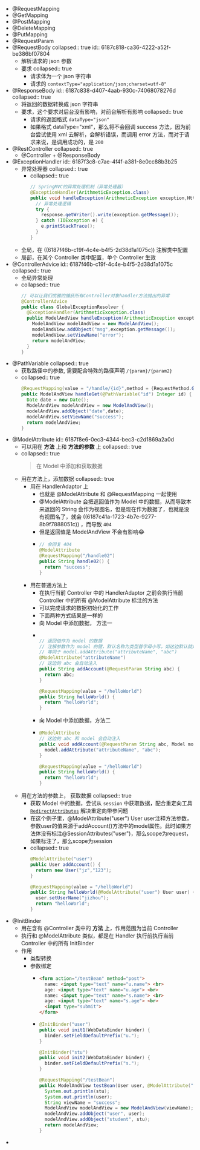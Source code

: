 - @RequestMapping
- @GetMapping
- @PostMapping
- @DeleteMapping
- @PutMapping
- @RequestParam
- @RequestBody
  collapsed:: true
  id:: 6187c818-ca36-4222-a52f-be386bf07804
	- 解析请求的 json 参数
	- 要求
	  collapsed:: true
		- 请求体为一个 json 字符串
		- 请求的 `contextType="application/json;charset=utf-8"`
- @ResponseBody
  id:: 6187c838-d407-4aab-930c-74068078276d
  collapsed:: true
	- 将返回的数据转换成 json 字符串
	- 要求，这个要求对后台没有影响，对前台解析有影响
	  collapsed:: true
		- 请求的返回格式 `dataType="json"`
		- 如果格式 dataType="xml"，那么将不会回调 success 方法，因为前台尝试使用 xml 去解析，会解析错误，而调用 error 方法，而对于请求来说，是调用成功的，是 `200`
- @RestController 
  collapsed:: true
	- @Controller + @ResponseBody
- @ExceptionHandler
  id:: 6187f3c8-c7ae-4f4f-a381-8e0cc88b3b25
	- 异常处理器
	  collapsed:: true
		- collapsed:: true
		  ```java
		  // SpringMVC的异常处理机制（异常处理器）
		  @ExceptionHandler(ArithmeticException.class)
		  public void handleException(ArithmeticException exception,HttpServletResponse response) {
		    // 异常处理逻辑
		    try {
		      response.getWriter().write(exception.getMessage());
		    } catch (IOException e) {
		      e.printStackTrace();
		    }
		  }
		  ```
	- 全局，在 ((6187f46b-c19f-4c4e-b4f5-2d38d1a1075c)) 注解类中配置
	- 局部，在某个 Controller 类中配置，单个 Controller 生效
- @ControllerAdvice
  id:: 6187f46b-c19f-4c4e-b4f5-2d38d1a1075c
  collapsed:: true
	- 全局异常处理
	- collapsed:: true
	  ```java
	  // 可以让我们优雅的捕获所有Controller对象handler方法抛出的异常
	  @ControllerAdvice
	  public class GlobalExceptionResolver {
	    @ExceptionHandler(ArithmeticException.class)
	    public ModelAndView handleException(ArithmeticException exception, HttpServletResponse response) {
	      ModelAndView modelAndView = new ModelAndView();
	      modelAndView.addObject("msg",exception.getMessage());
	      modelAndView.setViewName("error");
	      return modelAndView;
	    }
	  }
	  ```
- @PathVariable
  collapsed:: true
	- 获取路径中的参数, 需要配合特殊的路径声明 `/{param}/{param2}`
	- collapsed:: true
	  ```java
	  @RequestMapping(value = "/handle/{id}",method = {RequestMethod.GET})
	  public ModelAndView handleGet(@PathVariable("id") Integer id) {
	    Date date = new Date();
	    ModelAndView modelAndView = new ModelAndView();
	    modelAndView.addObject("date",date);
	    modelAndView.setViewName("success");
	    return modelAndView;
	  }
	  ```
- @ModelAttribute
  id:: 6187f8e6-0ec3-4344-bec3-c2d1869a2a0d
	- 可以用在 **方法** 上和 **方法的参数** 上
	  collapsed:: true
	- collapsed:: true
	  > 在 Model 中添加和获取数据
	- 用在方法上，添加数据
	  collapsed:: true
		- 用在 HandlerAdaptor 上
			- 也就是 @ModelAttribute 和 @RequestMapping 一起使用
			- @ModelAttribute 会把返回值作为 Model 中的数据，从而导致本来返回的 String 会作为视图名，但是现在作为数据了，也就是没有视图名了，就会 ((6187c41a-1723-4b7e-9277-8b9f7888051c)) ，而导致 `404`
			- 但是返回值是 ModelAndView 不会有影响😂
			- ```java
			  // 会回复 404
			  @ModelAttribute
			  @RequestMapping("/handle02")
			  public String handle02() {
			    return "success";
			  }
			  ```
		- 用在普通方法上
			- 在执行当前 Controller 中的 HandlerAdaptor 之前会执行当前 Controller 中的所有 @ModelAttribute 标注的方法
			- 可以完成请求的数据初始化的工作
			- 下面两种方式结果是一样的
			- 向 Model 中添加数据， 方法一
			- ```java
			  
			  // 返回值作为 model 的数据
			  // 注解参数作为 model 的键，默认名称为类型首字母小写，如这边默认就是 string
			  // 等同于 model.addAttribute("attributeName", "abc")
			  @ModelAttribute("attributeName")
			  // 这边的 abc 会自动注入
			  public String addAccount(@RequestParam String abc) {
			    return abc;
			  }
			  
			  @RequestMapping(value = "/helloWorld")
			  public String helloWorld() {
			    return "helloWorld";
			  }
			  ```
			- 向 Model 中添加数据，方法二
			- ```java
			  @ModelAttribute
			  // 这边的 abc 和 model 会自动注入
			  public void addAccount(@RequestParam String abc, Model model) {
			    model.addAttribute("attributeName", "abc");
			  }
			  
			  @RequestMapping(value = "/helloWorld")
			  public String helloWorld() {
			    return "helloWorld";
			  }
			  ```
	- 用在方法的参数上， 获取数据
	  collapsed:: true
		- 获取 Model 中的数据，尝试从 `session` 中获取数据，配合重定向工具  [`RedirectAttributes`](((6187f5b9-a0e8-46af-85a6-673ced30b14f))) 解决重定向带参问题
		- 在这个例子里，@ModelAttribute("user") User user注释方法参数，参数user的值来源于addAccount()方法中的model属性。此时如果方法体没有标注@SessionAttributes("user")，那么scope为request，如果标注了，那么scope为session
		- collapsed:: true
		  ```java
		  @ModelAttribute("user")
		  public User addAccount() {
		    return new User("jz","123");
		  }
		  
		  @RequestMapping(value = "/helloWorld")
		  public String helloWorld(@ModelAttribute("user") User user) {
		    user.setUserName("jizhou");
		    return "helloWorld";
		  }
		  ```
- @InitBinder
	- 用在含有 @Controller 类中的 **方法** 上，作用范围为当前 Controller
	- 执行和 @ModelAttribute 类似，都是在 Handler 执行前执行当前 Controller 中的所有 InitBinder
	- 作用
		- 类型转换
		- 参数绑定
			- ```html
			  <form action="/testBean" method="post">
			    name: <input type="text" name="u.name"> <br>
			    age: <input type="text" name="u.age"> <br>
			    name: <input type="text" name="s.name"> <br>
			    age: <input type="text" name="s.age"> <br>
			    <input type="submit">
			  </form>
			  ```
			- ```java
			  @InitBinder("user")
			  public void init1(WebDataBinder binder) {
			    binder.setFieldDefaultPrefix("u.");
			  }
			  
			  @InitBinder("stu")
			  public void init2(WebDataBinder binder) {
			    binder.setFieldDefaultPrefix("s.");
			  }
			  
			  @RequestMapping("/testBean")
			  public ModelAndView testBean(User user, @ModelAttribute("stu") Student stu) {
			    System.out.println(stu);
			    System.out.println(user);
			    String viewName = "success";
			    ModelAndView modelAndView = new ModelAndView(viewName);
			    modelAndView.addObject("user", user);
			    modelAndView.addObject("student", stu);
			    return modelAndView;
			  }
			  ```
-